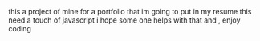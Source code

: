 this a project of mine for a portfolio that im going to put in my resume this need a touch of javascript i hope some one helps with that and , enjoy coding
